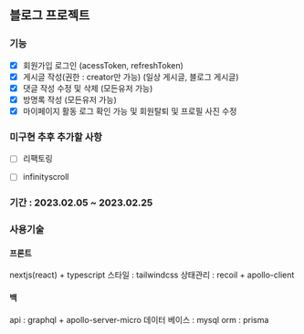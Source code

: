 ## 블로그 프로젝트

### 기능
- [x] 회원가입 로그인 (acessToken, refreshToken)
- [x] 게시글 작성(권한 : creator만 가능) (일상 게시글, 블로그 게시글)
- [x] 댓글 작성 수정 및 삭제 (모든유저 가능)
- [x] 방명록 작성 (모든유저 가능)
- [x] 마이페이지 활동 로그 확인 가능 및 회원탈퇴 및 프로필 사진 수정

### 미구현 추후 추가할 사항
- [ ] 리팩토링
- [ ] infinityscroll


### 기간 : 2023.02.05 ~ 2023.02.25

### 사용기술
#### 프론트
nextjs(react) + typescript
스타일 : tailwindcss
상태관리 : recoil + apollo-client

#### 백
api : graphql + apollo-server-micro
데이터 베이스 : mysql
orm : prisma
